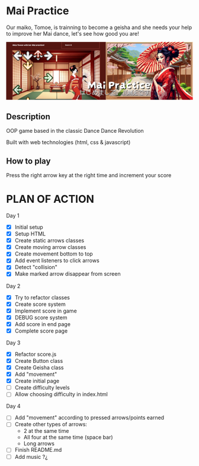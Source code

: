 # Mai Practice

Our maiko, Tomoe, is trainning to become a geisha and she needs your help to improve her Mai dance, let's see how good you are!

<img src="./images/README.jpg" alt="Geisha Mai Practice game preview">


## Description 

OOP game based in the classic Dance Dance Revolution

Built with web technologies (html, css & javascript)


## How to play

Press the right arrow key at the right time and increment your score


# PLAN OF ACTION

Day 1
- [x] Initial setup
- [x] Setup HTML
- [x] Create static arrows classes
- [x] Create moving arrow classes
- [x] Create movement bottom to top
- [x] Add event listeners to click arrows
- [x] Detect "collision"
- [x] Make marked arrow disappear from screen

Day 2
- [x] Try to refactor classes
- [x] Create score system
- [x] Implement score in game
- [X] DEBUG score system
- [x] Add score in end page
- [x] Complete score page

Day 3
- [x] Refactor score.js
- [x] Create Button class
- [x] Create Geisha class
- [x] Add "movement"
- [x] Create initial page
- [ ] Create difficulty levels
- [ ] Allow choosing difficulty in index.html

Day 4
- [ ] Add "movement" according to pressed arrows/points earned
- [ ] Create other types of arrows:
    - 2 at the same time
    - All four at the same time (space bar)
    - Long arrows
- [ ] Finish README.md
- [ ] Add music ?¿
